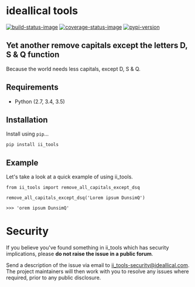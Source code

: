 # ideallical tools

[![build-status-image]][travis]
[![coverage-status-image]][codecov]
[![pypi-version]][pypi]

## Yet another remove capitals except the letters D, S & Q function
Because the world needs less capitals, except D, S & Q.

## Requirements

* Python (2.7, 3.4, 3.5)

## Installation

Install using `pip`...

    pip install ii_tools


## Example

Let's take a look at a quick example of using ii_tools.

    from ii_tools import remove_all_capitals_except_dsq

    remove_all_capitals_except_dsq('Lorem ipsum DunsimQ')

    >>> 'orem ipsum DunsimQ'


# Security

If you believe you've found something in ii_tools which has security
implications, please **do not raise the issue in a public forum**.

Send a description of the issue via email to [ii_tools-security@ideallical.com][security-mail]. The project maintainers will then work with you to resolve any issues where required, prior to any public disclosure.

[travis]: http://travis-ci.org/ideallical/ii_tools?branch=master

[build-status-image]: https://secure.travis-ci.org/ideallical/ii_tools.svg?branch=master
[travis]: http://travis-ci.org/ideallical/ii_tools?branch=master
[security-mail]: mailto:ii_tools-security@ideallical.com
[pypi-version]: https://img.shields.io/pypi/v/ii_tools.svg
[pypi]: https://pypi.python.org/pypi/ii_tools
[coverage-status-image]: https://img.shields.io/codecov/c/github/ideallical/ii-tools/master.svg
[codecov]: http://codecov.io/github/encode/django-rest-framework?branch=master
